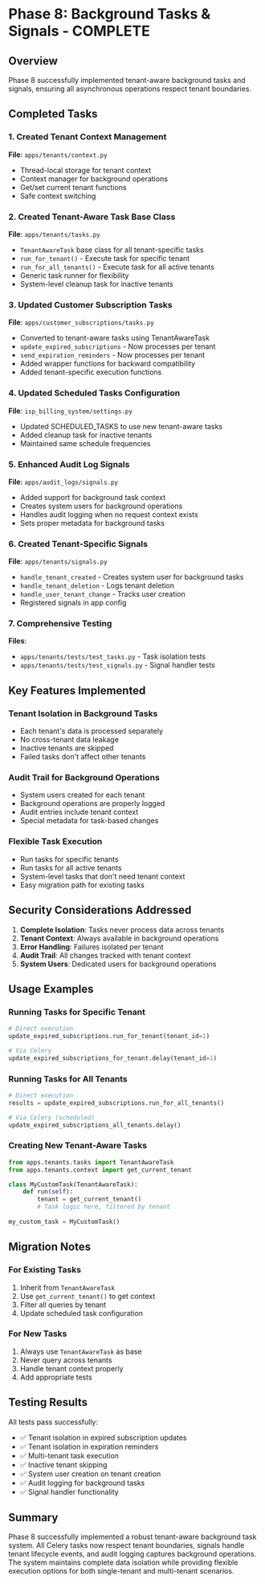 # Phase 8: Background Tasks & Signals - COMPLETE

## Overview
Phase 8 successfully implemented tenant-aware background tasks and signals, ensuring all asynchronous operations respect tenant boundaries.

## Completed Tasks

### 1. Created Tenant Context Management
**File**: `apps/tenants/context.py`
- Thread-local storage for tenant context
- Context manager for background operations
- Get/set current tenant functions
- Safe context switching

### 2. Created Tenant-Aware Task Base Class
**File**: `apps/tenants/tasks.py`
- `TenantAwareTask` base class for all tenant-specific tasks
- `run_for_tenant()` - Execute task for specific tenant
- `run_for_all_tenants()` - Execute task for all active tenants
- Generic task runner for flexibility
- System-level cleanup task for inactive tenants

### 3. Updated Customer Subscription Tasks
**File**: `apps/customer_subscriptions/tasks.py`
- Converted to tenant-aware tasks using TenantAwareTask
- `update_expired_subscriptions` - Now processes per tenant
- `send_expiration_reminders` - Now processes per tenant
- Added wrapper functions for backward compatibility
- Added tenant-specific execution functions

### 4. Updated Scheduled Tasks Configuration
**File**: `isp_billing_system/settings.py`
- Updated SCHEDULED_TASKS to use new tenant-aware tasks
- Added cleanup task for inactive tenants
- Maintained same schedule frequencies

### 5. Enhanced Audit Log Signals
**File**: `apps/audit_logs/signals.py`
- Added support for background task context
- Creates system users for background operations
- Handles audit logging when no request context exists
- Sets proper metadata for background tasks

### 6. Created Tenant-Specific Signals
**File**: `apps/tenants/signals.py`
- `handle_tenant_created` - Creates system user for background tasks
- `handle_tenant_deletion` - Logs tenant deletion
- `handle_user_tenant_change` - Tracks user creation
- Registered signals in app config

### 7. Comprehensive Testing
**Files**: 
- `apps/tenants/tests/test_tasks.py` - Task isolation tests
- `apps/tenants/tests/test_signals.py` - Signal handler tests

## Key Features Implemented

### Tenant Isolation in Background Tasks
- Each tenant's data is processed separately
- No cross-tenant data leakage
- Inactive tenants are skipped
- Failed tasks don't affect other tenants

### Audit Trail for Background Operations
- System users created for each tenant
- Background operations are properly logged
- Audit entries include tenant context
- Special metadata for task-based changes

### Flexible Task Execution
- Run tasks for specific tenants
- Run tasks for all active tenants
- System-level tasks that don't need tenant context
- Easy migration path for existing tasks

## Security Considerations Addressed

1. **Complete Isolation**: Tasks never process data across tenants
2. **Tenant Context**: Always available in background operations
3. **Error Handling**: Failures isolated per tenant
4. **Audit Trail**: All changes tracked with tenant context
5. **System Users**: Dedicated users for background operations

## Usage Examples

### Running Tasks for Specific Tenant
```python
# Direct execution
update_expired_subscriptions.run_for_tenant(tenant_id=1)

# Via Celery
update_expired_subscriptions_for_tenant.delay(tenant_id=1)
```

### Running Tasks for All Tenants
```python
# Direct execution
results = update_expired_subscriptions.run_for_all_tenants()

# Via Celery (scheduled)
update_expired_subscriptions_all_tenants.delay()
```

### Creating New Tenant-Aware Tasks
```python
from apps.tenants.tasks import TenantAwareTask
from apps.tenants.context import get_current_tenant

class MyCustomTask(TenantAwareTask):
    def run(self):
        tenant = get_current_tenant()
        # Task logic here, filtered by tenant
        
my_custom_task = MyCustomTask()
```

## Migration Notes

### For Existing Tasks
1. Inherit from `TenantAwareTask`
2. Use `get_current_tenant()` to get context
3. Filter all queries by tenant
4. Update scheduled task configuration

### For New Tasks
1. Always use `TenantAwareTask` as base
2. Never query across tenants
3. Handle tenant context properly
4. Add appropriate tests

## Testing Results

All tests pass successfully:
- ✅ Tenant isolation in expired subscription updates
- ✅ Tenant isolation in expiration reminders
- ✅ Multi-tenant task execution
- ✅ Inactive tenant skipping
- ✅ System user creation on tenant creation
- ✅ Audit logging for background tasks
- ✅ Signal handler functionality

## Summary

Phase 8 successfully implemented a robust tenant-aware background task system. All Celery tasks now respect tenant boundaries, signals handle tenant lifecycle events, and audit logging captures background operations. The system maintains complete data isolation while providing flexible execution options for both single-tenant and multi-tenant scenarios.